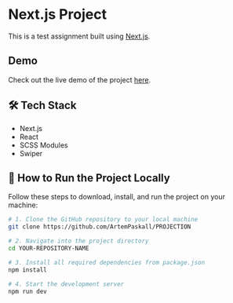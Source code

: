 # Next.js Project

This is a test assignment built using [Next.js](https://nextjs.org/).

## Demo

Check out the live demo of the project [here](https://projection-zeta.vercel.app).

## 🛠 Tech Stack

- Next.js
- React
- SCSS Modules
- Swiper

## 🚀 How to Run the Project Locally

Follow these steps to download, install, and run the project on your machine:

```bash
# 1. Clone the GitHub repository to your local machine
git clone https://github.com/ArtemPaskall/PROJECTION

# 2. Navigate into the project directory
cd YOUR-REPOSITORY-NAME

# 3. Install all required dependencies from package.json
npm install

# 4. Start the development server
npm run dev
```
